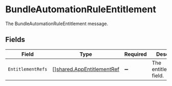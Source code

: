 # BundleAutomationRuleEntitlement

The BundleAutomationRuleEntitlement message.


## Fields

| Field                                                                         | Type                                                                          | Required                                                                      | Description                                                                   |
| ----------------------------------------------------------------------------- | ----------------------------------------------------------------------------- | ----------------------------------------------------------------------------- | ----------------------------------------------------------------------------- |
| `EntitlementRefs`                                                             | [][shared.AppEntitlementRef](../../../pkg/models/shared/appentitlementref.md) | :heavy_minus_sign:                                                            | The entitlementRefs field.                                                    |